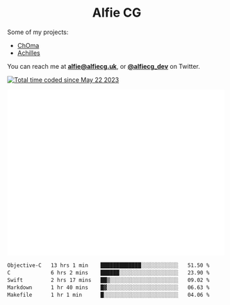 <h1 align="center">Alfie CG</h1>

Some of my projects:
* [ChOma](https://github.com/opa334/ChOma)
* [Achilles](https://github.com/alfiecg24/Achilles)

You can reach me at **alfie@alfiecg.uk**, or **[@alfiecg_dev](https://twitter.com/alfiecg_dev)** on Twitter.

<a href="https://wakatime.com/@61592169-b9cf-4af8-b6fa-8ac7d4369b01"><img src="https://wakatime.com/badge/user/61592169-b9cf-4af8-b6fa-8ac7d4369b01.svg" alt="Total time coded since May 22 2023" /></a>


<img align="center" src="/github-metrics.svg" alt="Metrics" width="500">

 <!--[![GitHub Streak](https://streak-stats.demolab.com/?user=alfiecg24)](https://git.io/streak-stats)-->

<!--START_SECTION:waka-->

```txt
Objective-C   13 hrs 1 min    █████████████░░░░░░░░░░░░   51.50 %
C             6 hrs 2 mins    ██████░░░░░░░░░░░░░░░░░░░   23.90 %
Swift         2 hrs 17 mins   ██▒░░░░░░░░░░░░░░░░░░░░░░   09.02 %
Markdown      1 hr 40 mins    █▓░░░░░░░░░░░░░░░░░░░░░░░   06.63 %
Makefile      1 hr 1 min      █░░░░░░░░░░░░░░░░░░░░░░░░   04.06 %
```

<!--END_SECTION:waka-->
